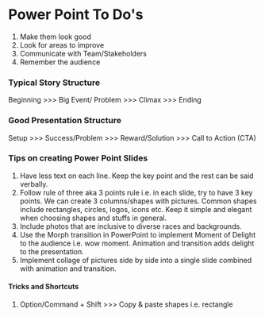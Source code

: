 # Power Point To Do's

1. Make them look good
2. Look for areas to improve
3. Communicate with Team/Stakeholders
4. Remember the audience 

### Typical Story Structure

Beginning  >>> Big Event/ Problem  >>> Climax  >>> Ending


### Good Presentation Structure 

Setup  >>> Success/Problem  >>> Reward/Solution  >>> Call to Action (CTA)

### Tips on creating Power Point Slides

1. Have less text on each line. Keep the key point and the rest can be said verbally.
2. Follow rule of three aka 3 points rule i.e. in each slide, try to have 3 key points. We can create 3 columns/shapes with pictures. Common shapes include rectangles, circles, logos, icons etc. Keep it simple and elegant when choosing shapes and stuffs in general. 
3. Include photos that are inclusive to diverse races and backgrounds. 
4. Use the Morph transition in PowerPoint to implement Moment of Delight to the audience i.e. wow moment. Animation and transition adds delight to the presentation.
5. Implement collage of pictures side by side into a single slide combined with animation and transition.

#### Tricks and Shortcuts

1. Option/Command + Shift >>> Copy & paste shapes i.e. rectangle 
